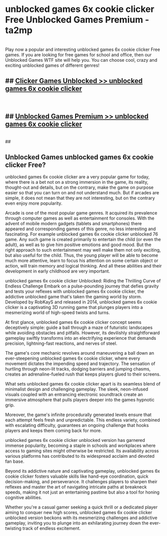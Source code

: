 # unblocked games 6x cookie clicker Free Unblocked Games Premium - ta2mp <br>
<br>
Play now a popular and interesting unblocked games 6x cookie clicker Free games. If you are looking for free games for school and office, then our Unblocked Games WTF site will help you. You can choose cool, crazy and exciting unblocked games of different genres!


## ##  [Clicker Games Unblocked >> unblocked games 6x cookie clicker](http://freeplayer.one?title=unblocked_games_6x_cookie_clicker&ref=M1)
  <br>

##  ## [Unblocked Games Premium >> unblocked games 6x cookie clicker](http://freeplayer.one?title=unblocked_games_6x_cookie_clicker&ref=M1)
  <br>
  ##



## Unblocked Games unblocked games 6x cookie clicker Free?

unblocked games 6x cookie clicker are a very popular game for today, where there is a bet not on a strong immersion in the game, its reality, thought-out and details, but on the contrary, make the game on purpose easier so that you can turn on and not understand much. But if arcades are simple, it does not mean that they are not interesting, but on the contrary even enjoy more popularity.

Arcade is one of the most popular game genres. It acquired its prevalence through computer games as well as entertainment for consoles. With the advent of mobile modern gadgets (tablets and smartphones) there appeared and corresponding games of this genre, no less interesting and fascinating. For example unblocked games 6x cookie clicker unblocked 76 game. Any such game is created primarily to entertain the child (or even the adult), as well as to give him positive emotions and good mood. But the right approach to such entertainment may well make them not only exciting, but also useful for the child. Thus, the young player will be able to become much more attentive, learn to focus his attention on some certain object or action, will train memory and logical thinking. And all these abilities and their development in early childhood are very important.

unblocked games 6x cookie clicker Unblocked: Riding the Thrilling Curve of Endless Challenge
Embark on a pulse-pounding journey that defies gravity and tests your reflexes with unblocked games 6x cookie clicker, the addictive unblocked game that's taken the gaming world by storm. Developed by RobKayS and released in 2014, unblocked games 6x cookie clicker is a captivating 3D running game that plunges players into a mesmerizing world of high-speed twists and turns.

At first glance, unblocked games 6x cookie clicker concept seems deceptively simple: guide a ball through a maze of futuristic landscapes while avoiding obstacles and pitfalls. However, its devilishly straightforward gameplay swiftly transforms into an electrifying experience that demands precision, lightning-fast reactions, and nerves of steel.

The game's core mechanic revolves around maneuvering a ball down an ever-steepening unblocked games 6x cookie clicker, where every movement dictates the impending speed and trajectory. The sensation of hurtling through neon-lit tracks, dodging barriers and jumping chasms, creates an adrenaline-fueled rush that keeps players glued to their screens.

What sets unblocked games 6x cookie clicker apart is its seamless blend of minimalist design and challenging gameplay. The sleek, neon-infused visuals coupled with an entrancing electronic soundtrack create an immersive atmosphere that pulls players deeper into the games hypnotic grip.

Moreover, the game's infinite procedurally generated levels ensure that each attempt feels fresh and unpredictable. This endless variety, combined with escalating difficulty, guarantees an ongoing challenge that hooks players and keeps them coming back for more.

unblocked games 6x cookie clicker unblocked version has garnered immense popularity, becoming a staple in schools and workplaces where access to gaming sites might otherwise be restricted. Its availability across various platforms has contributed to its widespread acclaim and devoted fan base.

Beyond its addictive nature and captivating gameplay, unblocked games 6x cookie clicker fosters valuable skills like hand-eye coordination, quick decision-making, and perseverance. It challenges players to sharpen their reflexes and master the art of navigating intricate paths at breakneck speeds, making it not just an entertaining pastime but also a tool for honing cognitive abilities.

Whether you're a casual gamer seeking a quick thrill or a dedicated player aiming to conquer new high scores, unblocked games 6x cookie clicker unblocked version beckons with its mesmerizing challenges and addictive gameplay, inviting you to plunge into an exhilarating journey down the ever-twisting track of endless excitement.